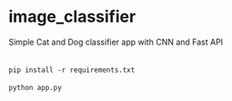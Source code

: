 # image_classifier
Simple Cat and Dog classifier app with CNN and Fast API
<br>
<br>
<br>
```pip install -r requirements.txt```
<br>
<br>
``` python app.py ```

